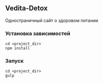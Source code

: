 Vedita-Detox 
------------------------------------
Одностраничный сайт о здоровом питании
### Установка зависимостей
    cd <project_dir>
    npm install
    
### Запуск
    cd <project_dir>
    gulp
